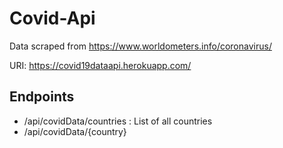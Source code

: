 # Covid-Api

Data scraped from https://www.worldometers.info/coronavirus/

URI: https://covid19dataapi.herokuapp.com/

## Endpoints

- /api/covidData/countries : List of all countries
- /api/covidData/{country}
